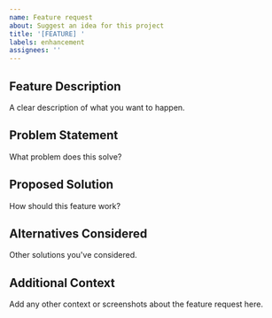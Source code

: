 ```yaml
---
name: Feature request
about: Suggest an idea for this project
title: '[FEATURE] '
labels: enhancement
assignees: ''
---
```


## Feature Description
A clear description of what you want to happen.

## Problem Statement
What problem does this solve?

## Proposed Solution
How should this feature work?

## Alternatives Considered
Other solutions you've considered.

## Additional Context
Add any other context or screenshots about the feature request here.
